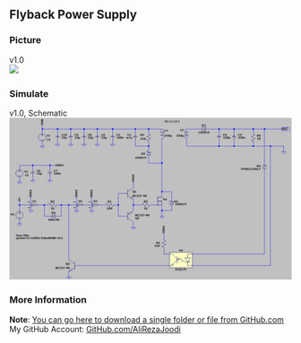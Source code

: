 ## Flyback Power Supply

### Picture
v1.0  
![](Pictures/v1.0.jpg)

### Simulate
v1.0, Schematic  
![](Simulate/v1.0_Schematic.png)

### More Information
**Note**: [You can go here to download a single folder or file from GitHub.com](https://minhaskamal.github.io/DownGit/#/home)  
My GitHub Account: [GitHub.com/AliRezaJoodi](https://github.com/AliRezaJoodi)  